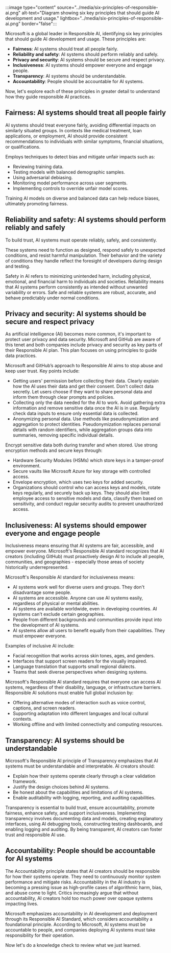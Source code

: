 :::image type="content" source="../media/six-principles-of-responsible-ai.png" alt-text="Diagram showing six key principles that should guide AI development and usage." lightbox="../media/six-principles-of-responsible-ai.png" border="false":::

Microsoft is a global leader in Responsible AI, identifying six key principles that should guide AI development and usage. These principles are:

- **Fairness**: AI systems should treat all people fairly.
- **Reliability and safety**: AI systems should perform reliably and safely.
- **Privacy and security**: AI systems should be secure and respect privacy.
- **Inclusiveness**: AI systems should empower everyone and engage people.
- **Transparency**: AI systems should be understandable.
- **Accountability**: People should be accountable for AI systems.

Now, let's explore each of these principles in greater detail to understand how they guide responsible AI practices.

## Fairness: AI systems should treat all people fairly

AI systems should treat everyone fairly, avoiding differential impacts on similarly situated groups. In contexts like medical treatment, loan applications, or employment, AI should provide consistent recommendations to individuals with similar symptoms, financial situations, or qualifications.

Employs techniques to detect bias and mitigate unfair impacts such as:

- Reviewing training data.
- Testing models with balanced demographic samples.
- Using adversarial debiasing.
- Monitoring model performance across user segments.
- Implementing controls to override unfair model scores.

Training AI models on diverse and balanced data can help reduce biases, ultimately promoting fairness.

## Reliability and safety: AI systems should perform reliably and safely

To build trust, AI systems must operate reliably, safely, and consistently.

These systems need to function as designed, respond safely to unexpected conditions, and resist harmful manipulation. Their behavior and the variety of conditions they handle reflect the foresight of developers during design and testing.

Safety in AI refers to minimizing unintended harm, including physical, emotional, and financial harm to individuals and societies. Reliability means that AI systems perform consistently as intended without unwanted variability or errors. Safe and reliable systems are robust, accurate, and behave predictably under normal conditions.

## Privacy and security: AI systems should be secure and respect privacy

As artificial intelligence (AI) becomes more common, it's important to protect user privacy and data security. Microsoft and GitHub are aware of this tenet and both companies include privacy and security as key parts of their Responsible AI plan. This plan focuses on using principles to guide data practices.

Microsoft and GitHub’s approach to Responsible AI aims to stop abuse and keep user trust. Key points include:

- Getting users' permission before collecting their data. Clearly explain how the AI uses their data and get their consent. Don't collect data secretly. Let users choose if they want to share personal data and inform them through clear prompts and policies.
- Collecting only the data needed for the AI to work. Avoid gathering extra information and remove sensitive data once the AI is in use. Regularly check data inputs to ensure only essential data is collected.
- Anonymizing personal data. Use methods like pseudonymization and aggregation to protect identities. Pseudonymization replaces personal details with random identifiers, while aggregation groups data into summaries, removing specific individual details.

Encrypt sensitive data both during transfer and when stored. Use strong encryption methods and secure keys through:

- Hardware Security Modules (HSMs) which store keys in a tamper-proof environment.
- Secure vaults like Microsoft Azure for key storage with controlled access.
- Envelope encryption, which uses two keys for added security.
- Organizations should control who can access keys and models, rotate keys regularly, and securely back up keys. They should also limit employee access to sensitive models and data, classify them based on sensitivity, and conduct regular security audits to prevent unauthorized access.

## Inclusiveness: AI systems should empower everyone and engage people

Inclusiveness means ensuring that AI systems are fair, accessible, and empower everyone. Microsoft's Responsible AI standard recognizes that AI creators (including GitHub) must proactively design AI to include all people, communities, and geographies - especially those areas of society historically underrepresented.

Microsoft's Responsible AI standard for inclusiveness means:

- AI systems work well for diverse users and groups. They don't disadvantage some people.
- AI systems are accessible. Anyone can use AI systems easily, regardless of physical or mental abilities.
- AI systems are available worldwide, even in developing countries. AI systems can't exclude certain geographies.
- People from different backgrounds and communities provide input into the development of AI systems.
- AI systems allow all users to benefit equally from their capabilities. They must empower everyone.

Examples of inclusive AI include:

- Facial recognition that works across skin tones, ages, and genders.
- Interfaces that support screen readers for the visually impaired.
- Language translation that supports small regional dialects.
- Teams that seek diverse perspectives when designing systems.

Microsoft's Responsible AI standard requires that everyone can access AI systems, regardless of their disability, language, or infrastructure barriers. Responsible AI solutions must enable full global inclusion by:

- Offering alternative modes of interaction such as voice control, captions, and screen readers.
- Supporting adaptation into different languages and local cultural contexts.
- Working offline and with limited connectivity and computing resources.

## Transparency: AI systems should be understandable

Microsoft's Responsible AI principle of Transparency emphasizes that AI systems must be understandable and interpretable. AI creators should:

- Explain how their systems operate clearly through a clear validation framework.
- Justify the design choices behind AI systems.
- Be honest about the capabilities and limitations of AI systems.
- Enable auditability with logging, reporting, and auditing capabilities.

Transparency is essential to build trust, ensure accountability, promote fairness, enhance safety, and support inclusiveness. Implementing transparency involves documenting data and models, creating explanatory interfaces, using AI debugging tools, constructing testing dashboards, and enabling logging and auditing. By being transparent, AI creators can foster trust and responsible AI use.

## Accountability: People should be accountable for AI systems

The Accountability principle states that AI creators should be responsible for how their systems operate. They need to continuously monitor system performance and mitigate risks. Accountability in the AI industry is becoming a pressing issue as high-profile cases of algorithmic harm, bias, and abuse come to light. Critics increasingly argue that without accountability, AI creators hold too much power over opaque systems impacting lives.

Microsoft emphasizes accountability in AI development and deployment through its Responsible AI Standard, which considers accountability a foundational principle. According to Microsoft, AI systems must be accountable to people, and companies deploying AI systems must take responsibility for their operation.

Now let's do a knowledge check to review what we just learned.
